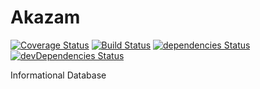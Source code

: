 # Akazam

[![Coverage Status](https://coveralls.io/repos/github/bdatdo0601/akazam/badge.svg?branch=master)](https://coveralls.io/github/bdatdo0601/akazam?branch=master)
[![Build Status](https://travis-ci.org/bdatdo0601/akazam.svg?branch=master)](https://travis-ci.org/bdatdo0601/akazam)
[![dependencies Status](https://david-dm.org/bdatdo0601/akazam/status.svg)](https://david-dm.org/bdatdo0601/akazam)
[![devDependencies Status](https://david-dm.org/bdatdo0601/akazam/dev-status.svg)](https://david-dm.org/bdatdo0601/akazam?type=dev)

Informational Database
